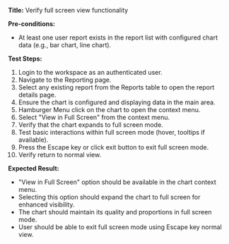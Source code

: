 **Title:** Verify full screen view functionality

**Pre-conditions:**
* At least one user report exists in the report list with configured chart data (e.g., bar chart, line chart).

**Test Steps:**
1. Login to the workspace as an authenticated user.
2. Navigate to the Reporting page.
3. Select any existing report from the Reports table to open the report details page.
4. Ensure the chart is configured and displaying data in the main area.
5. Hamburger Menu click on the chart to open the context menu.
6. Select "View in Full Screen" from the context menu.
7. Verify that the chart expands to full screen mode.
8. Test basic interactions within full screen mode (hover, tooltips if available).
9. Press the Escape key or click exit button to exit full screen mode.
10. Verify return to normal view.

**Expected Result:**
* "View in Full Screen" option should be available in the chart context menu.
* Selecting this option should expand the chart to full screen for enhanced visibility.
* The chart should maintain its quality and proportions in full screen mode.
* User should be able to exit full screen mode using Escape key normal view.